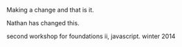 Making a change and that is it. 

Nathan has changed this. 

second workshop for foundations ii, javascript. winter 2014

